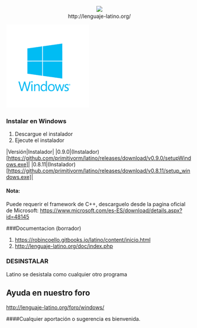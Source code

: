 <p align="center">
<img src ="https://raw.githubusercontent.com/primitivorm/latino/master/logo/banner-300x.png" /><br>http://lenguaje-latino.org/
</p>

<img src ="doc/win.png" />

### Instalar en Windows
1. Descargue el instalador 
2. Ejecute el instalador

|Versión|Instalador|
|0.9.0|(Instalador)[https://github.com/primitivorm/latino/releases/download/v0.9.0/setupWindows.exe]|
|0.8.11|(Instalador)[https://github.com/primitivorm/latino/releases/download/v0.8.11/setup_windows.exe]|



#### Nota:
Puede requerir el framework de C++, descarguelo desde la pagina oficial de Microsoft:
https://www.microsoft.com/es-ES/download/details.aspx?id=48145


###Documentacion (borrador)
1. https://robincoello.gitbooks.io/latino/content/inicio.html
2. http://lenguaje-latino.org/doc/index.php


### DESINSTALAR
Latino se desistala como cualquier otro programa


## Ayuda en nuestro foro 

http://lenguaje-latino.org/foro/windows/

####Cualquier aportación o sugerencia es bienvenida.
